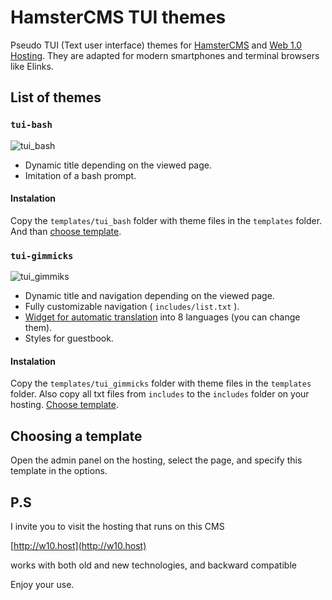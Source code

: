 # HamsterCMS TUI themes
Pseudo TUI (Text user interface) themes for [HamsterCMS](http://old.net.eu.org/) and [Web 1.0 Hosting](https://web1.0hosting.net/). They are adapted for modern smartphones and terminal browsers like Elinks.

## List of themes
 
### `tui-bash`
![tui_bash](https://github.com/user-attachments/assets/2d789f53-571a-4fa3-8ea1-7603ea7e77fe)
- Dynamic title depending on the viewed page. 
- Imitation of a bash prompt. 
#### Instalation
Copy the `templates/tui_bash` folder with theme files in the `templates` folder. And than [choose template](#choosing-a-template).

### `tui-gimmicks`
![tui_gimmiks](https://github.com/user-attachments/assets/63745909-9415-402a-8598-937036894761)
- Dynamic title and navigation depending on the viewed page. 
- Fully customizable navigation ( `includes/list.txt` ).
- [Widget for automatic translation](https://gtranslate.io/website-translator-widget) into 8 languages (you can change them).
- Styles for guestbook.
#### Instalation
Copy the `templates/tui_gimmicks` folder with theme files in the `templates` folder. Also copy all txt files from `includes` to the `includes` folder on your hosting. [Choose template](#choosing-a-template).

## Choosing a template
Open the admin panel on the hosting, select the page, and specify this template in the options.


## P.S
I invite you to visit the hosting that runs on this CMS

[http://w10.host](http://w10.host)

works with both old and new technologies, and backward compatible

Enjoy your use.
